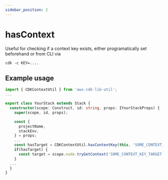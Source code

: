 ```yaml
---
sidebar_position: 2
---
```


# hasContext
Useful for checking if a context key exists, either programatically set beforehand or from CLI via 

```shell
cdk -c KEY=....
```

## Example usage
```typescript title="YourStack.ts"
import { CDKContextUtil } from 'aws-cdk-lib-util';
...

export class YourStack extends Stack {
  constructor(scope: Construct, id: string, props: IYourStackProps) {
    super(scope, id, props);

    const {
      projectName,
      stackEnv,
    } = props;
    ...
    const hasTarget = CDKContextUtil.hasContextKey(this, 'SOME_CONTEXT_KEY_TARGET');
    if(hasTarget) {
      const target = scope.node.tryGetContext('SOME_CONTEXT_KEY_TARGET');
    }
  ...
  }
}
```
